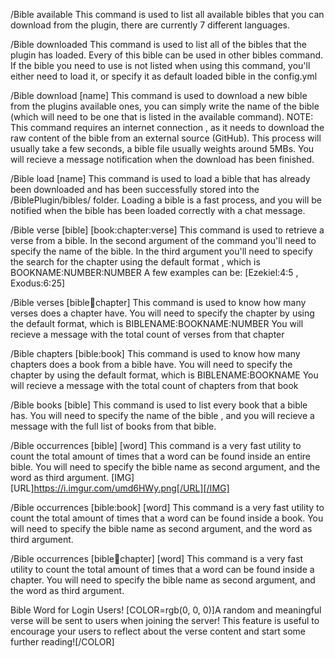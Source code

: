 /Bible available
This command is used to list all available bibles that you can download from the plugin, there are currently 7 different languages.

/Bible downloaded
This command is used to list all of the bibles that the plugin has loaded. Every of this bible can be used in other bibles command. If the bible you need to use is not listed when using this command, you'll either need to load it, or specify it as default loaded bible in the config.yml

/Bible download [name]
This command is used to download a new bible from the plugins available ones, you can simply write the name of the bible (which will need to be one that is listed in the available command).
NOTE: This command requires an internet connection , as it needs to download the raw content of the bible from an external source (GitHub).
This process will usually take a few seconds, a bible file usually weights around 5MBs. You will recieve a message notification when the download has been finished.

/Bible load [name]
This command is used to load a bible that has already been downloaded and has been successfully stored into the /BiblePlugin/bibles/ folder. Loading a bible is a fast process, and you will be notified when the bible has been loaded correctly with a chat message.

/Bible verse [bible] [book:chapter:verse]
This command is used to retrieve a verse from a bible. In the second argument of the command you'll need to specify the name of the bible.
In the third argument you'll need to specify the search for the chapter using the default format , which is BOOKNAME:NUMBER:NUMBER
A few examples can be: [Ezekiel:4:5 , Exodus:6:25]

/Bible verses [bible:book:chapter]
This command is used to know how many verses does a chapter have.
You will need to specify the chapter by using the default format, which is
BIBLENAME:BOOKNAME:NUMBER
You will recieve a message with the total count of verses from that chapter

/Bible chapters [bible:book]
This command is used to know how many chapters does a book from a bible have. You will need to specify the chapter by using the default format, which is BIBLENAME:BOOKNAME
You will recieve a message with the total count of chapters from that book

/Bible books [bible]
This command is used to list every book that a bible has. You will need to specify the name of the bible , and you will recieve a message with the full list of books from that bible.

/Bible occurrences [bible] [word]
This command is a very fast utility to count the total amount of times that a word can be found inside an entire bible. You will need to specify the bible name as second argument, and the word as third argument.
[IMG][URL]https://i.imgur.com/umd6HWy.png[/URL][/IMG]

/Bible occurrences [bible:book] [word]
This command is a very fast utility to count the total amount of times that a word can be found inside a book. You will need to specify the bible name as second argument, and the word as third argument.

/Bible occurrences [bible:book:chapter] [word]
This command is a very fast utility to count the total amount of times that a word can be found inside a chapter. You will need to specify the bible name as second argument, and the word as third argument.

Bible Word for Login Users!
[COLOR=rgb(0, 0, 0)]A random and meaningful verse will be sent to users when joining the server! This feature is useful to encourage your users to reflect about the verse content and start some further reading![/COLOR]
